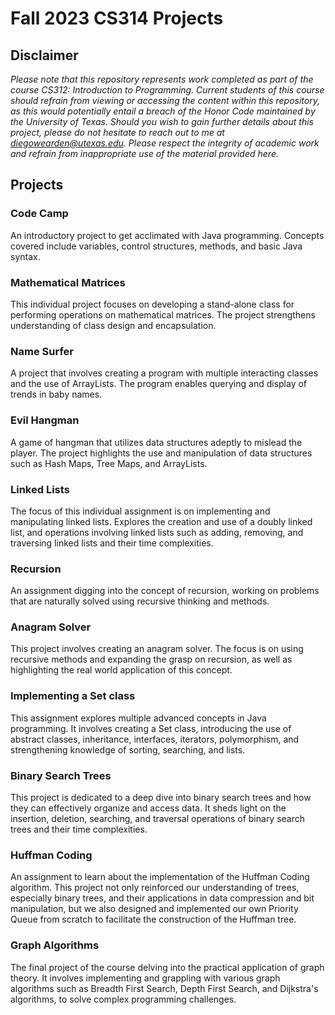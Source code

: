 # Fall 2023 CS314 Projects

## Disclaimer
*Please note that this repository represents work completed as part of the course CS312: Introduction to Programming. Current students of this course should refrain from viewing or accessing the content within this repository, as this would potentially entail a breach of the Honor Code maintained by the University of Texas. Should you wish to gain further details about this project, please do not hesitate to reach out to me at diegowearden@utexas.edu. Please respect the integrity of academic work and refrain from inappropriate use of the material provided here.*

## Projects

### Code Camp
An introductory project to get acclimated with Java programming. Concepts covered include variables, control structures, methods, and basic Java syntax.

### Mathematical Matrices
This individual project focuses on developing a stand-alone class for performing operations on mathematical matrices. The project strengthens understanding of class design and encapsulation.

### Name Surfer
A project that involves creating a program with multiple interacting classes and the use of ArrayLists. The program enables querying and display of trends in baby names.

### Evil Hangman
A game of hangman that utilizes data structures adeptly to mislead the player. The project highlights the use and manipulation of data structures such as Hash Maps, Tree Maps, and ArrayLists.

### Linked Lists
The focus of this individual assignment is on implementing and manipulating linked lists. Explores the creation and use of a doubly linked list, and operations involving linked lists such as adding, removing, and traversing linked lists and their time complexities.

### Recursion
An assignment digging into the concept of recursion, working on problems that are naturally solved using recursive thinking and methods.

### Anagram Solver 
This project involves creating an anagram solver. The focus is on using recursive methods and expanding the grasp on recursion, as well as highlighting the real world application of this concept.

### Implementing a Set class
This assignment explores multiple advanced concepts in Java programming. It involves creating a Set class, introducing the use of abstract classes, inheritance, interfaces, iterators, polymorphism, and strengthening knowledge of sorting, searching, and lists.

### Binary Search Trees
This project is dedicated to a deep dive into binary search trees and how they can effectively organize and access data. It sheds light on the insertion, deletion, searching, and traversal operations of binary search trees and their time complexities.

### Huffman Coding
An assignment to learn about the implementation of the Huffman Coding algorithm. This project not only reinforced our understanding of trees, especially binary trees, and their applications in data compression and bit manipulation, but we also designed and implemented our own Priority Queue from scratch to facilitate the construction of the Huffman tree.

### Graph Algorithms
The final project of the course delving into the practical application of graph theory. It involves implementing and grappling with various graph algorithms such as Breadth First Search, Depth First Search, and Dijkstra's algorithms, to solve complex programming challenges.
